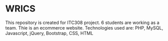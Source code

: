 # WRICS
This repository is created for ITC308 project.
6 students are working as a team.
Thie is an ecommerce website.
Technologies used are: PHP, MySQL, Javascript, jQuery, Bootstrap, CSS, HTML
